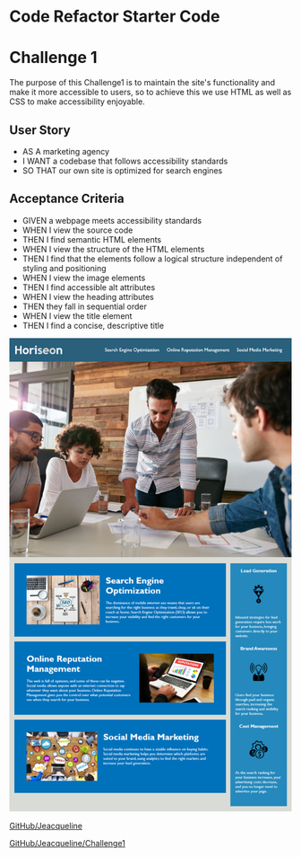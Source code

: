# Code Refactor Starter Code

# Challenge 1
The purpose of this Challenge1 is to maintain the site's functionality and make it more accessible to users, so to achieve this we use HTML as well as CSS to make accessibility enjoyable.

## User Story
- AS A marketing agency
- I WANT a codebase that follows accessibility standards
- SO THAT our own site is optimized for search engines


## Acceptance Criteria
- GIVEN a webpage meets accessibility standards
- WHEN I view the source code
- THEN I find semantic HTML elements
- WHEN I view the structure of the HTML elements
- THEN I find that the elements follow a logical structure independent of styling and positioning
- WHEN I view the image elements
- THEN I find accessible alt attributes
- WHEN I view the heading attributes
- THEN they fall in sequential order
- WHEN I view the title element
- THEN I find a concise, descriptive title

![Reference image.](./Develop/assets/images/Engine%20Optimization%20Online%20Reputation%20Management%20Social%20Media%20Marketing%20Search.png)

[GitHub/Jeacqueline](https://github.com/Jeacqueline/Challenge1)

[GitHub/Jeacqueline/Challenge1](https://jeacqueline.github.io/Challenge1/)